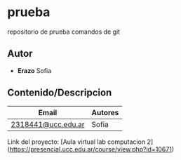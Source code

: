 # prueba
repositorio de prueba comandos de git

## Autor 
* **Erazo** Sofia 

## Contenido/Descripcion

| Email | Autores |
|-------|---------|
|2318441@ucc.edu.ar|Sofia|

Link del proyecto: [Aula virtual lab computacion 2] (https://presencial.ucc.edu.ar/course/view.php?id=10671)
